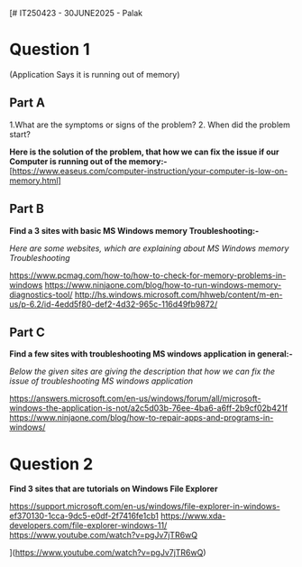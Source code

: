 [# IT250423 - 30JUNE2025 -  Palak

# Question 1

(Application Says it is running out of memory)

## Part A
1.What are the symptoms or signs of the problem?
2. When did the problem start?

**Here is the solution of the problem, that how we can fix the issue if our Computer is running out of the memory:-**
[https://www.easeus.com/computer-instruction/your-computer-is-low-on-memory.html]


## Part B
**Find a  3 sites with basic MS Windows memory Troubleshooting:-**

*Here are some websites, which are explaining about MS Windows memory Troubleshooting*

https://www.pcmag.com/how-to/how-to-check-for-memory-problems-in-windows
https://www.ninjaone.com/blog/how-to-run-windows-memory-diagnostics-tool/
http://hs.windows.microsoft.com/hhweb/content/m-en-us/p-6.2/id-4edd5f80-def2-4d32-965c-116d49fb9872/


## Part C
**Find a few sites with troubleshooting MS windows application in general:-**

*Below the given sites are giving the description that how we can fix the issue of troubleshooting MS windows application*

https://answers.microsoft.com/en-us/windows/forum/all/microsoft-windows-the-application-is-not/a2c5d03b-76ee-4ba6-a6ff-2b9cf02b421f
https://www.ninjaone.com/blog/how-to-repair-apps-and-programs-in-windows/


# Question 2

**Find 3 sites that are tutorials on Windows File Explorer**

https://support.microsoft.com/en-us/windows/file-explorer-in-windows-ef370130-1cca-9dc5-e0df-2f7416fe1cb1
https://www.xda-developers.com/file-explorer-windows-11/
https://www.youtube.com/watch?v=pgJv7jTR6wQ








](https://www.youtube.com/watch?v=pgJv7jTR6wQ)
